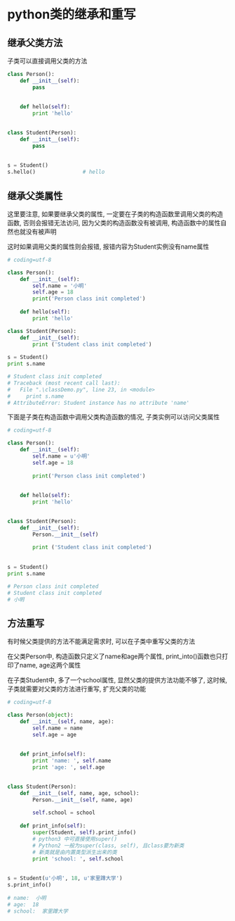 # python类的继承和重写

## 继承父类方法

子类可以直接调用父类的方法

```python
class Person():
	def __init__(self):
		pass
		
	
	def hello(self):
		print 'hello'
		

class Student(Person):
	def __init__(self):
		pass
		
		
s = Student()
s.hello()				# hello
```

## 继承父类属性

这里要注意, 如果要继承父类的属性, 一定要在子类的构造函数里调用父类的构造函数, 否则会报错无法访问, 因为父类的构造函数没有被调用, 构造函数中的属性自然也就没有被声明

这时如果调用父类的属性则会报错, 报错内容为Student实例没有name属性

```python
# coding=utf-8

class Person():
	def __init__(self):
		self.name = '小明'
		self.age = 18	
		print('Person class init completed')	
	
	def hello(self):
		print 'hello'

class Student(Person):
	def __init__(self):
		print ('Student class init completed')
		
s = Student()
print s.name

# Student class init completed
# Traceback (most recent call last):
#   File ".\classDemo.py", line 23, in <module>
#     print s.name
# AttributeError: Student instance has no attribute 'name'
```

下面是子类在构造函数中调用父类构造函数的情况, 子类实例可以访问父类属性

```python
# coding=utf-8

class Person():
	def __init__(self):
		self.name = u'小明'
		self.age = 18
		
		print('Person class init completed')
		
	
	def hello(self):
		print 'hello'
		

class Student(Person):
	def __init__(self):
		Person.__init__(self)
		
		print ('Student class init completed')
		
		
s = Student()
print s.name

# Person class init completed
# Student class init completed
# 小明
```

## 方法重写

有时候父类提供的方法不能满足需求时, 可以在子类中重写父类的方法

在父类Person中, 构造函数只定义了name和age两个属性, print_into()函数也只打印了name, age这两个属性

在子类Student中, 多了一个school属性, 显然父类的提供方法功能不够了, 这时候, 子类就需要对父类的方法进行重写, 扩充父类的功能

```python
# coding=utf-8

class Person(object):
	def __init__(self, name, age):
		self.name = name
		self.age = age
		
	
	def print_info(self):
		print 'name: ', self.name
		print 'age: ', self.age
		

class Student(Person):
	def __init__(self, name, age, school):
		Person.__init__(self, name, age)
		
		self.school = school
		
	def print_info(self):
		super(Student, self).print_info()
        # python3 中可直接使用super()
        # Python2 一般为super(class, self), 且class要为新类
        # 新类就是由内置类型派生出来的类
		print 'school: ', self.school
		
		
s = Student(u'小明', 18, u'家里蹲大学')
s.print_info()
	
# name:  小明
# age:  18
# school:  家里蹲大学
```

